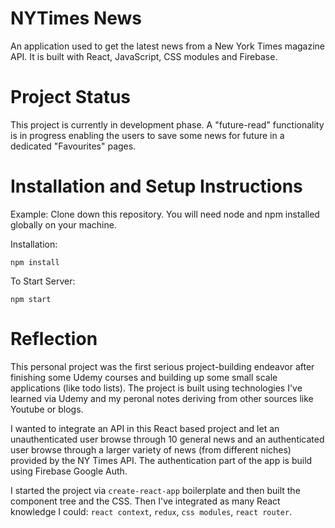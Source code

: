 # NYTimes News
An application used to get the latest news from a New York Times magazine API. It is built with React, JavaScript, CSS modules and Firebase.
# Project Status
This project is currently in development phase. A "future-read" functionality is in progress enabling the users to save some news for future in a dedicated "Favourites" pages.
# Installation and Setup Instructions
Example:
Clone down this repository. You will need node and npm installed globally on your machine.

Installation:

```npm install```

To Start Server:

```npm start```

# Reflection
This personal project was the first serious project-building endeavor after finishing some Udemy courses and building up some small scale applications (like todo lists). The project is built using technologies I've learned via Udemy and my peronal notes deriving from other sources like Youtube or blogs.

I wanted to integrate an API in this React based project and let an unauthenticated user browse through 10 general news and an authenticated user browse through a larger variety of news (from different niches) provided by the NY Times API. The authentication part of the app is build using Firebase Google Auth.

I started the project via ```create-react-app``` boilerplate and then built the component tree and the CSS. Then I've integrated as many React knowledge I could: ```react context```, ```redux```, ```css modules```, ```react router```.
